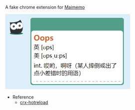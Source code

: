 A fake chrome extension for [Maimemo](https://www.maimemo.com/)

![](images/preview.png)

- Reference
  - [crx-hotreload](https://github.com/xpl/crx-hotreload)